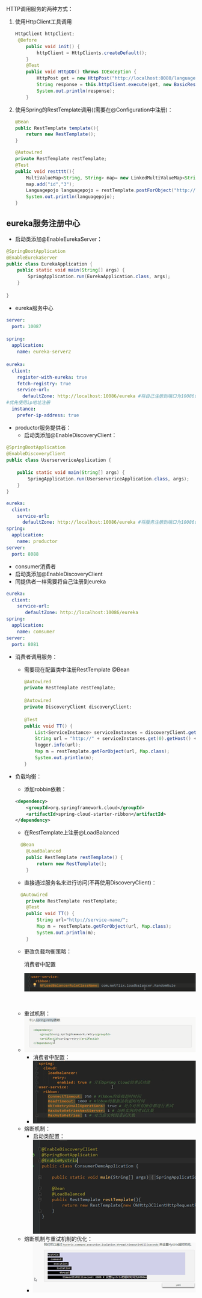 HTTP调用服务的两种方式：

1. 使用HttpClient工具调用

   ```java
   HttpClient httpClient;
    @Before
       public void init() {
           httpClient = HttpClients.createDefault();
       }
       @Test
       public void HttpDD() throws IOException {
           HttpPost get = new HttpPost("http://localhost:8080/language?id=3");
           String response = this.httpClient.execute(get, new BasicResponseHandler());
           System.out.println(response);
       }
   ```

2. 使用Spring的RestTemplate调用((需要在@Configuration中注册)：

   ```java
   @Bean
   public RestTemplate template(){
       return new RestTemplate();
   }
   ```

   ```java
   @Autowired
   private RestTemplate restTemplate;
   @Test
   public void restttt(){
       MultiValueMap<String, String> map= new LinkedMultiValueMap<String, String>();
       map.add("id","3");
       Languagepojo languagepojo = restTemplate.postForObject("http://localhost:8080/language", map, Languagepojo.class);
       System.out.println(languagepojo);
   }
   ```



## eureka服务注册中心

+ 启动类添加@EnableEurekaServer：

```java
@SpringBootApplication
@EnableEurekaServer
public class EurekaApplication {
    public static void main(String[] args) {
        SpringApplication.run(EurekaApplication.class, args);
    }

}
```



+ eureka服务中心

```yml
server:
  port: 10087

spring:
  application:
    name: eureka-server2

eureka:
  client:
    register-with-eureka: true
    fetch-registry: true
    service-url:
      defaultZone: http://localhost:10086/eureka #将自己注册到端口为10086的eureka形成集群
#优先使用ip地址注册
  instance:
    prefer-ip-address: true
```

+ productor服务提供者：
  + 启动类添加@EnableDiscoveryClient：

```java
@SpringBootApplication
@EnableDiscoveryClient
public class UserservericeApplication {

    public static void main(String[] args) {
        SpringApplication.run(UserservericeApplication.class, args);
    }
}
```

```yml
eureka:
  client:
    service-url:
      defaultZone: http://localhost:10086/eureka #将服务注册到端口为10086的eureka
spring:
  application:
    name: productor
server:
  port: 8088
```

+  consumer消费者
  + 启动类添加@EnableDiscoveryClient
  + 同提供者一样需要将自己注册到eureka

```yml
eureka:
  client:
    service-url:
       defaultZone: http://localhost:10086/eureka
spring:
  application:
    name: comsumer
server:
  port: 8081
```

+ 消费者调用服务：

  + 需要现在配置类中注册RestTemplate @Bean 	

    ```java
    @Autowired
    private RestTemplate restTemplate;
    
    @Autowired
    private DiscoveryClient discoveryClient;
    
    @Test
    public void TT() {
        List<ServiceInstance> serviceInstances = discoveryClient.getInstances("productor"); //通过前文的服务提供者的application name进行调用
        String url = "http://" + serviceInstances.get(0).getHost() + ":" + serviceInstances.get(0).getPort() + "/cc";
        logger.info(url);
        Map m = restTemplate.getForObject(url, Map.class);
        System.out.println(m);
    }
    ```

+ 负载均衡：

  + 添加robbin依赖：

  ```xml
  <dependency>
      <groupId>org.springframework.cloud</groupId>
      <artifactId>spring-cloud-starter-ribbon</artifactId>
  </dependency>   
  ```

  + 在RestTemplate上注册@LoadBalanced

  ```java
  	@Bean
      @LoadBalanced
      public RestTemplate restTemplate() {
          return new RestTemplate();
      }
  ```

  + 直接通过服务名来进行访问(不再使用DiscoveryClient)：

  ```java
  	@Autowired
      private RestTemplate restTemplate;
      @Test
      public void TT() {
          String url="http://service-name/";
          Map m = restTemplate.getForObject(url, Map.class);
          System.out.println(m);
      }
  ```

  + 更改负载均衡策略：

    消费者中配置

    ![1548765387067](../../images/1548765387067.png)

  ​	

  + 重试机制：
  + ![1548766576376](../../images/1548766576376.png)
    + 消费者中配置：
    + ![1548766330645](../../images/1548766330645.png)
  + 熔断机制：
    + 启动类配置：![1548768485475](../../images/1548768485475.png)
  + 熔断机制与重试机制的优化：
    + ![1548769242174](../../images/1548769242174.png)
